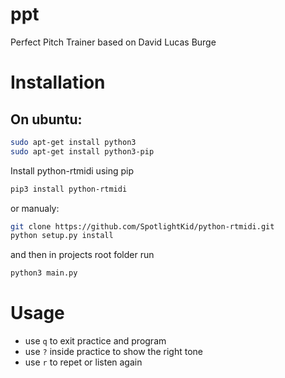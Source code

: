# ppt
Perfect Pitch Trainer based on David Lucas Burge

# Installation

## On ubuntu:

```bash
sudo apt-get install python3
sudo apt-get install python3-pip
```
Install python-rtmidi using pip
```bash
pip3 install python-rtmidi
```
or manualy:
```bash
git clone https://github.com/SpotlightKid/python-rtmidi.git
python setup.py install
```
and then in projects root folder run

```bash
python3 main.py
```

# Usage
- use `q` to exit practice and program
- use `?` inside practice to show the right tone
- use `r` to repet or listen again
